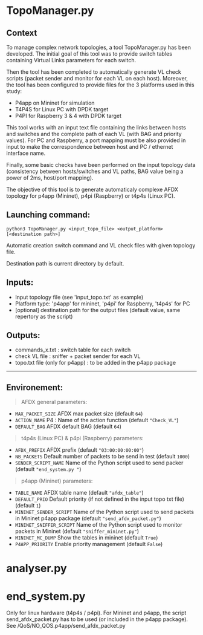 # TopoManager.py

## Context

To manage complex network topologies, a tool TopoManager.py has been developed. The initial goal of this tool was to provide switch tables containing Virtual Links parameters for each switch.

Then the tool has been completed to automatically generate VL check scripts (packet sender and monitor for each VL on each host).
Moreover, the tool has been configured to provide files for the 3 platforms used in this study:
- P4app on Mininet for simulation
- T4P4S for Linux PC with DPDK target
- P4PI for Raspberry 3 & 4 with DPDK target

This tool works with an input text file containing the links between hosts and switches and the complete path of each VL (with BAG and priority values). For PC and Raspberry, a port mapping must be also provided in input to make the correspondence between host and PC / ethernet interface name.

Finally, some basic checks have been performed on the input topology data (consistency between hosts/switches and VL paths, BAG value being a power of 2ms, host/port mapping).




The objective of this tool is to generate automaticaly complexe AFDX topology for p4app (Mininet), p4pi (Raspberry) or t4p4s (Linux PC).

## Launching command: 
```shell
python3 TopoManager.py <input_topo_file> <output_platform> [<destination path>]
```
Automatic creation switch command and VL check files with given topology file.

Destination path is current directory by default.

## Inputs: 
- Input topology file (see 'input_topo.txt' as example)
- Platform type: 'p4app' for mininet, 'p4pi' for Raspberry, 't4p4s' for PC
- [optional] destination path for the output files (default value, same repertory as the script) 

## Outputs:
- commands_x.txt : switch table for each switch
- check VL file : sniffer + packet sender for each VL
- topo.txt file (only for p4app) : to be added in the p4app package

---

## Environement:

> AFDX general parameters:
- `MAX_PACKET_SIZE` AFDX max packet size (default `64`)
- `ACTION_NAME` P4 : Name of the action function (default `"Check_VL"`)
- `DEFAULT_BAG` AFDX default BAG (default `64`)

> t4p4s (Linux PC) & p4pi (Raspberry) parameters:
- `AFDX_PREFIX` AFDX prefix (default `"03:00:00:00:00"`)
- `NB_PACKETS` Default number of packets to be send in test (default `1000`)
- `SENDER_SCRIPT_NAME` Name of the Python script used to send packer (default `"end_system.py "`)

> p4app (Mininet) parameters:
- `TABLE_NAME` AFDX table name (default `"afdx_table"`)
- `DEFAULT_PRIO` Default priority (if not defined in the input topo txt file) (default `1`)
- `MININET_SENDER_SCRIPT` Name of the Python script used to send packets in Mininet p4app package (default `"send_afdx_packet.py"`)
- `MININET_SNIFFER_SCRIPT` Name of the Python script used to monitor packets in Mininet (default `"sniffer_mininet.py"`)
- `MININET_MC_DUMP` Show the tables in mininet (default `True`)
- `P4APP_PRIORITY` Enable priority management (default `False`)


# analyser.py



# end_system.py

Only for linux hardware (t4p4s / p4pi).
For Mininet and p4app, the script send_afdx_packet.py has to be used (or included in the p4app package).
See /QoS/NO_QOS.p4app/send_afdx_packet.py
